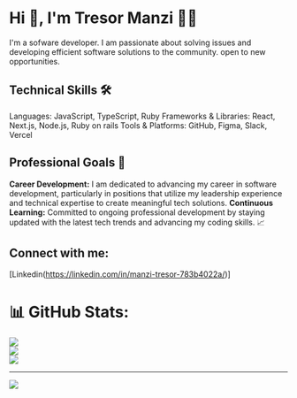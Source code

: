 

<!--
**manzitresor/manzitresor** is a ✨ _special_ ✨ repository because its `README.md` (this file) appears on your GitHub profile.

Here are some ideas to get you started:

- 🔭 I’m currently working on ...
- 🌱 I’m currently learning ...
- 👯 I’m looking to collaborate on ...
- 🤔 I’m looking for help with ...
- 💬 Ask me about ...
- 📫 How to reach me: ...
- 😄 Pronouns: ...
- ⚡ Fun fact: ...
-->
# Hi 👋, I'm Tresor Manzi 👨‍💻 

I'm a sofware developer. I am passionate about solving issues and developing  efficient software solutions to the community. open to new opportunities.

## Technical Skills 🛠️

Languages: JavaScript, TypeScript, Ruby
Frameworks & Libraries: React, Next.js, Node.js, Ruby on rails
Tools & Platforms: GitHub, Figma, Slack, Vercel

## Professional Goals 🚀
**Career Development:** I am dedicated to advancing my career in software development, particularly in positions that utilize my leadership experience and technical expertise to create meaningful tech solutions.
**Continuous Learning:** Committed to ongoing professional development by staying updated with the latest tech trends and advancing my coding skills. 📈

## Connect with me:
[Linkedin(https://linkedin.com/in/manzi-tresor-783b4022a/)]

# 📊 GitHub Stats:
![](https://github-readme-stats.vercel.app/api?username=manzitresor&theme=default&hide_border=false&include_all_commits=false&count_private=false)<br/>
![](https://github-readme-streak-stats.herokuapp.com/?user=manzitresor&theme=default&hide_border=false)<br/>
![](https://github-readme-stats.vercel.app/api/top-langs/?username=manzitresor&theme=default&hide_border=false&include_all_commits=false&count_private=false&layout=compact)

---
[![](https://visitcount.itsvg.in/api?id=manzitresor&icon=0&color=0)](https://visitcount.itsvg.in)

<!-- Proudly created with GPRM ( https://gprm.itsvg.in ) -->
